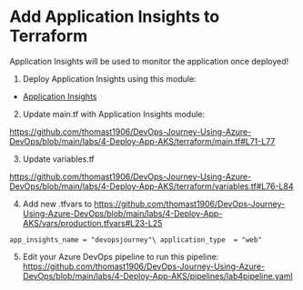 # Add Application Insights to Terraform

Application Insights will be used to monitor the application once deployed!

1. Deploy Application Insights using this module: 

- [Application Insights](https://github.com/thomast1906/DevOps-Journey-Using-Azure-DevOps/tree/main/labs/4-Deploy-App-AKS/terraform/modules/appinsights)

2. Update main.tf with Application Insights module:

https://github.com/thomast1906/DevOps-Journey-Using-Azure-DevOps/blob/main/labs/4-Deploy-App-AKS/terraform/main.tf#L71-L77


3. Update variables.tf

https://github.com/thomast1906/DevOps-Journey-Using-Azure-DevOps/blob/main/labs/4-Deploy-App-AKS/terraform/variables.tf#L76-L84

4. Add new .tfvars to https://github.com/thomast1906/DevOps-Journey-Using-Azure-DevOps/blob/main/labs/4-Deploy-App-AKS/vars/production.tfvars#L23-L25

`app_insights_name = "devopsjourney"\
 application_type  = "web"`

5. Edit your Azure DevOps pipeline to run this pipeline: https://github.com/thomast1906/DevOps-Journey-Using-Azure-DevOps/blob/main/labs/4-Deploy-App-AKS/pipelines/lab4pipeline.yaml 